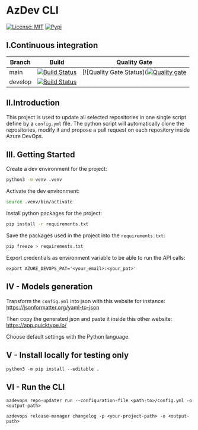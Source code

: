 # AzDev CLI

[![License: MIT](https://img.shields.io/badge/License-MIT-green.svg)](https://github.com/gwendallg/rsql4net/blob/develop/LICENSE) [![Pypi](https://img.shields.io/pypi/v/PACKAGE?label=azdevops-cli)]()

## I.Continuous integration

| Branch                      |  Build | Quality Gate |
|-----------------------------|--------|--------------|
| main                        |[![Build Status](https://dev.azure.com/damienaicheh0990/azdevops-cli/_apis/build/status/damienaicheh.azdevops-cli?branchName=main)](https://dev.azure.com/damienaicheh0990/azdevops-cli/_build/latest?definitionId=95&branchName=main)| [![Quality Gate Status]([![Quality gate](https://sonarcloud.io/api/project_badges/quality_gate?project=damienaicheh_azdev-cli)](https://sonarcloud.io/summary/new_code?id=damienaicheh_azdev-cli) |
| develop                     | [![Build Status](https://dev.azure.com/damienaicheh0990/azdevops-cli/_apis/build/status/damienaicheh.azdevops-cli?branchName=develop)](https://dev.azure.com/damienaicheh0990/azdevops-cli/_build/latest?definitionId=95&branchName=develop)| | 

## II.Introduction

This project is used to update all selected repositories in one single script define by a `config.yml` file.
The python script will automatically clone the repositories, modify it and propose a pull request on each repository inside Azure DevOps.

## III. Getting Started

Create a dev environment for the project:

```sh
python3 -m venv .venv
```

Activate the dev environment:

```sh
source .venv/bin/activate
```

Install python packages for the project:
```sh
pip install -r requirements.txt
```

Save the packages used in the project into the `requirements.txt`:
```sh
pip freeze > requirements.txt
```

Export credentials as environment variable to be able to run the API calls:
```
export AZURE_DEVOPS_PAT='<your_email>:<your_pat>'
```

## IV - Models generation

Transform the `config.yml` into json with this website for instance:
https://jsonformatter.org/yaml-to-json

Then copy the generated json and paste it inside this other website:
https://app.quicktype.io/

Choose default settings with the Python language.

## V - Install locally for testing only

```
python3 -m pip install --editable .
```

## VI - Run the CLI

```
azdevops repo-updater run --configuration-file <path-to>/config.yml -o <output-path>
```

```
azdevops release-manager changelog -p <your-project-path> -o <output-path>
```